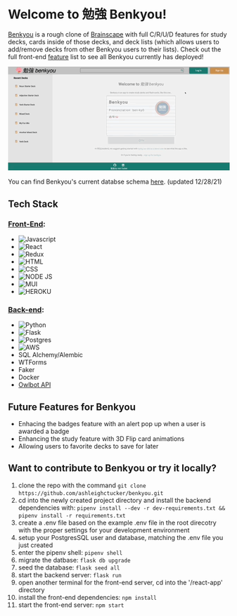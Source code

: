 # Welcome to 勉強 Benkyou!

[Benkyou](https://benkyou-app.herokuapp.com/) is a rough clone of [Brainscape](https://www.brainscape.com) with full C/R/U/D features for study decks, cards inside of those decks, and deck lists (which allows users to add/remove decks from other Benkyou users to their lists). Check out the full front-end [feature](https://github.com/ashleighctucker/benkyou/wiki/Feature-List) list to see all Benkyou currently has deployed!

![preview](https://github.com/ashleighctucker/benkyou/blob/main/images/preview-benkyou.gif)

 You can find Benkyou's current databse schema [here](https://github.com/ashleighctucker/benkyou/wiki/Database-Schema). (updated 12/28/21) 
 
 ## Tech Stack
 
 
 ### [Front-End](https://github.com/ashleighctucker/benkyou/wiki/React-Routes):
 * ![Javascript](https://img.shields.io/badge/JavaScript-F7DF1E?style=for-the-badge&logo=javascript&logoColor=black)
 * ![React](https://img.shields.io/badge/React-20232A?style=for-the-badge&logo=react&logoColor=61DAFB)
 * ![Redux](https://img.shields.io/badge/Redux-593D88?style=for-the-badge&logo=redux&logoColor=white)
 * ![HTML](https://img.shields.io/badge/HTML-239120?style=for-the-badge&logo=html5&logoColor=white)
 * ![CSS](https://img.shields.io/badge/CSS-239120?&style=for-the-badge&logo=css3&logoColor=white)
 * ![NODE JS](https://img.shields.io/badge/Node.js-43853D?style=for-the-badge&logo=node.js&logoColor=white)
 * ![MUI](https://img.shields.io/badge/Material--UI-0081CB?style=for-the-badge&logo=material-ui&logoColor=white)
 * ![HEROKU](https://img.shields.io/badge/Heroku-430098?style=for-the-badge&logo=heroku&logoColor=white)

 ### [Back-end](https://github.com/ashleighctucker/benkyou/wiki/API-Routes):
 * ![Python](https://img.shields.io/badge/Python-14354C?style=for-the-badge&logo=python&logoColor=white)
 * ![Flask](https://img.shields.io/badge/Flask-000000?style=for-the-badge&logo=flask&logoColor=white)
 * ![Postgres](https://img.shields.io/badge/PostgreSQL-316192?style=for-the-badge&logo=postgresql&logoColor=white)
 * ![AWS](https://img.shields.io/badge/Amazon_AWS-232F3E?style=for-the-badge&logo=amazon-aws&logoColor=white)
 * SQL Alchemy/Alembic
 * WTForms
 * Faker
 * Docker
 * [Owlbot API](https://owlbot.info)

## Future Features for Benkyou

* Enhacing the badges feature with an alert pop up when a user is awarded a badge
* Enhancing the study feature with 3D Flip card animations 
* Allowing users to favorite decks to save for later

## Want to contribute to Benkyou or try it locally?

1. clone the repo with the command `git clone https://github.com/ashleighctucker/benkyou.git`
2. cd into the newly created project directory and install the backend dependencies with: `pipenv install --dev -r dev-requirements.txt && pipenv install -r requirements.txt`
3. create a .env file based on the example .env file in the root direcotry with the proper settings for your development environment
4. setup your PostgresSQL user and database, matching the .env file you just created 
5. enter the pipenv shell: `pipenv shell`
6. migrate the datbase: `flask db upgrade`
7. seed the database: `flask seed all` 
8. start the backend server: `flask run`
9. open another terminal for the front-end server, cd into the '/react-app' directory
10. install the front-end dependencies: `npm install`
11. start the front-end server: `npm start`



